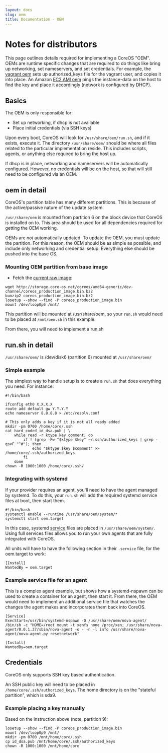```yaml
---
layout: docs
slug: oem
title: Documentation - OEM
---
```


# Notes for distributors

This page outlines details required for implementing a CoreOS "OEM". OEMs are runtime specific changes that are required to do things like bring up networking, set nameservers, and set credentials. For example, the [vagrant oem][oem-vagrant] sets up authorized_keys file for the vagrant user, and copies it into place. An Amazon [EC2 AMI oem][oem-ami] pings the instance-data on the host to find the key and place it accordingly (network is configured by DHCP). 

[oem-vagrant]: https://github.com/coreos/coreos-overlay/blob/master/coreos-base/oem-vagrant/files/
[oem-ami]: https://github.com/coreos/coreos-overlay/tree/master/coreos-base/oem-ami/files/run

## Basics 

The OEM is only responsible for: 

* Set up networking, if dhcp is not available
* Place initial credentials (via SSH keys)

Upon every boot, CoreOS will look for `/usr/share/oem/run.sh`, and if it exists, execute it. The directory `/usr/share/oem/` should be where all files related to the particular implementation reside. This includes scripts, agents, or anything else required to bring the host up.  

If dhcp is in place, networking and nameservers will be automatically configured. However, no credentials will be on the host, so that will still need to be configured via an OEM. 


## oem in detail

CoreOS's partition table has many different partitions. This is because of the active/passive nature of the update system. 

`/usr/share/oem` is mounted from partition 6 on the block device that CoreOS is installed on to. This area should be used for all dependencies required for getting the OEM working. 

OEMs are _not_ automatically updated. To update the OEM, you must update the partition. For this reason, the OEM should be as simple as possible, and include only networking and credential setup. Everything else should be pushed into the base OS. 

### Mounting OEM partition from base image

* Fetch the [current raw image][coreos-dev-channel-raw]: 


```
wget http://storage.core-os.net/coreos/amd64-generic/dev-channel/coreos_production_image.bin.bz2
bunzip2 coreos_production_image.bin.bz2
losetup --show --find -P coreos_production_image.bin
mount /dev/loop0p6 /mnt/
```

This partition will be mounted at /usr/share/oem, so your `run.sh` would need to be placed at `/mnt/oem.sh` in this example. 

From there, you will need to implement a run.sh

[coreos-dev-channel-raw]: http://storage.core-os.net/coreos/amd64-generic/dev-channel/coreos_production_image.bin.bz2

 

## run.sh in detail

`/usr/share/oem/` is /dev/disk6 (partition 6) mounted at `/usr/share/oem/`

### Simple example

The simplest way to handle setup is to create a `run.sh` that does everything you need. For instance: 

```
#!/bin/bash

ifconfig eth0 X.X.X.X
route add default gw Y.Y.Y.Y
echo nameserver 8.8.8.8 > /etc/resolv.conf

# This only adds a key if it is not all ready added
mkdir -pm 0700 /home/core/.ssh
cat hard_coded_id_dsa.pub | \
    while read -r ktype key comment; do
        if ! (grep -Fw "$ktype $key" ~/.ssh/authorized_keys | grep -qsvF "^#"); then
            echo "$ktype $key $comment" >> /home/core/.ssh/authorized_keys
        fi
    done
chown -R 1000:1000 /home/core/.ssh/
```

### Integrating with systemd

If your provider requires an agent, you'll need to have the agent managed by systemd. To do this, your `run.sh` will add the required systemd service files at boot, then start them. 

```
#!/bin/bash
systemctl enable --runtime /usr/share/oem/system/*
systemctl start oem.target
```

In this case, systemd [service][service-docs] files are placed in `/usr/share/oem/system/`. Using full services files allows you to run your own agents that are fully integrated with CoreOS. 

All units will have to have the following section in their `.service` file, for the oem.target to work:

```
[Install]
WantedBy = oem.target
```

### Example service file for an agent

This is a complex agent example, but shows how a systemd-nspawn can be used to create a container for an agent, then start it. From there, the OEM would need to implement an additional service file that watches the changes the agent makes and incorporates them back into CoreOS. 

```
[Service]
ExecStart=/usr/bin/systemd-nspawn -D /usr/share/oem/nova-agent/ /bin/sh -c "HOME=/root mount -t xenfs none /proc/xen; /usr/share/nova-agent/0.0.1.37/sbin/nova-agent -o - -n -l info /usr/share/nova-agent/nova-agent.py resetnetwork" 

[Install]
WantedBy=oem.target
```

[service-docs]: http://www.freedesktop.org/software/systemd/man/systemd.unit.html

## Credentials

CoreOS only supports SSH key based authentication. 

An SSH public key will need to be placed in `/home/core/.ssh/authorized_keys`. The home directory is on the "stateful partition", which is sda9. 

### Example placing a key manually

Based on the instruction above (note, partition 9):

```
losetup --show --find -P coreos_production_image.bin
mount /dev/loop0p9 /mnt/
mkdir -pm 0700 /mnt/home/core/.ssh
cp id_dsa.pub /mnt/home/core/.ssh/authorized_keys
chown -R 1000:1000 /mnt/home/core
```
